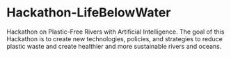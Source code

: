 # Hackathon-LifeBelowWater
Hackathon on Plastic-Free Rivers with Artificial Intelligence.
The goal of this Hackathon is to create new technologies, policies, and strategies to reduce plastic waste and create healthier and more sustainable rivers and oceans.